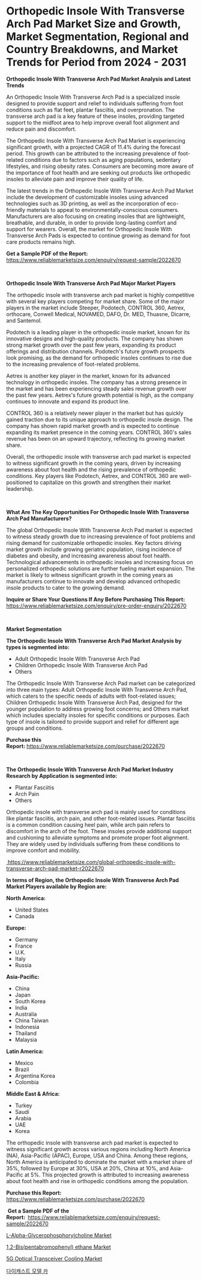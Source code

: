 <p><h1>Orthopedic Insole With Transverse Arch Pad Market Size and Growth, Market Segmentation, Regional and Country Breakdowns, and Market Trends for Period from 2024 -  2031</h1></p><p><strong>Orthopedic Insole With Transverse Arch Pad Market Analysis and Latest Trends</strong></p>
<p><p>An Orthopedic Insole With Transverse Arch Pad is a specialized insole designed to provide support and relief to individuals suffering from foot conditions such as flat feet, plantar fasciitis, and overpronation. The transverse arch pad is a key feature of these insoles, providing targeted support to the midfoot area to help improve overall foot alignment and reduce pain and discomfort.</p><p>The Orthopedic Insole With Transverse Arch Pad Market is experiencing significant growth, with a projected CAGR of 11.4% during the forecast period. This growth can be attributed to the increasing prevalence of foot-related conditions due to factors such as aging populations, sedentary lifestyles, and rising obesity rates. Consumers are becoming more aware of the importance of foot health and are seeking out products like orthopedic insoles to alleviate pain and improve their quality of life.</p><p>The latest trends in the Orthopedic Insole With Transverse Arch Pad Market include the development of customizable insoles using advanced technologies such as 3D printing, as well as the incorporation of eco-friendly materials to appeal to environmentally-conscious consumers. Manufacturers are also focusing on creating insoles that are lightweight, breathable, and durable, in order to provide long-lasting comfort and support for wearers. Overall, the market for Orthopedic Insole With Transverse Arch Pads is expected to continue growing as demand for foot care products remains high.</p></p>
<p><strong>Get a Sample PDF of the Report:&nbsp;</strong> <a href="https://www.reliablemarketsize.com/enquiry/request-sample/2022670">https://www.reliablemarketsize.com/enquiry/request-sample/2022670</a></p>
<p>&nbsp;</p>
<p><strong>Orthopedic Insole With Transverse Arch Pad Major Market Players</strong></p>
<p><p>The orthopedic insole with transverse arch pad market is highly competitive with several key players competing for market share. Some of the major players in the market include Steeper, Podotech, CONTROL 360, Aetrex, orthocare, Conwell Medical, NOVAMED, DAFO, Dr. MED, Thuasne, Dicarre, and Santemol.</p><p>Podotech is a leading player in the orthopedic insole market, known for its innovative designs and high-quality products. The company has shown strong market growth over the past few years, expanding its product offerings and distribution channels. Podotech's future growth prospects look promising, as the demand for orthopedic insoles continues to rise due to the increasing prevalence of foot-related problems.</p><p>Aetrex is another key player in the market, known for its advanced technology in orthopedic insoles. The company has a strong presence in the market and has been experiencing steady sales revenue growth over the past few years. Aetrex's future growth potential is high, as the company continues to innovate and expand its product line.</p><p>CONTROL 360 is a relatively newer player in the market but has quickly gained traction due to its unique approach to orthopedic insole design. The company has shown rapid market growth and is expected to continue expanding its market presence in the coming years. CONTROL 360's sales revenue has been on an upward trajectory, reflecting its growing market share.</p><p>Overall, the orthopedic insole with transverse arch pad market is expected to witness significant growth in the coming years, driven by increasing awareness about foot health and the rising prevalence of orthopedic conditions. Key players like Podotech, Aetrex, and CONTROL 360 are well-positioned to capitalize on this growth and strengthen their market leadership.</p></p>
<p>&nbsp;</p>
<p><strong>What Are The Key Opportunities For Orthopedic Insole With Transverse Arch Pad Manufacturers?</strong></p>
<p><p>The global Orthopedic Insole With Transverse Arch Pad market is expected to witness steady growth due to increasing prevalence of foot problems and rising demand for customizable orthopedic insoles. Key factors driving market growth include growing geriatric population, rising incidence of diabetes and obesity, and increasing awareness about foot health. Technological advancements in orthopedic insoles and increasing focus on personalized orthopedic solutions are further fueling market expansion. The market is likely to witness significant growth in the coming years as manufacturers continue to innovate and develop advanced orthopedic insole products to cater to the growing demand.</p></p>
<p><strong>Inquire or Share Your Questions If Any Before Purchasing This Report:</strong> <a href="https://www.reliablemarketsize.com/enquiry/pre-order-enquiry/2022670">https://www.reliablemarketsize.com/enquiry/pre-order-enquiry/2022670</a></p>
<p>&nbsp;</p>
<p><strong>Market Segmentation</strong></p>
<p><strong>The Orthopedic Insole With Transverse Arch Pad Market Analysis by types is segmented into:</strong></p>
<p><ul><li>Adult Orthopedic Insole With Transverse Arch Pad</li><li>Children Orthopedic Insole With Transverse Arch Pad</li><li>Others</li></ul></p>
<p><p>The Orthopedic Insole With Transverse Arch Pad market can be categorized into three main types: Adult Orthopedic Insole With Transverse Arch Pad, which caters to the specific needs of adults with foot-related issues; Children Orthopedic Insole With Transverse Arch Pad, designed for the younger population to address growing foot concerns; and Others market which includes specialty insoles for specific conditions or purposes. Each type of insole is tailored to provide support and relief for different age groups and conditions.</p></p>
<p><strong>Purchase this Report:&nbsp;</strong><a href="https://www.reliablemarketsize.com/purchase/2022670">https://www.reliablemarketsize.com/purchase/2022670</a></p>
<p>&nbsp;</p>
<p><strong>The Orthopedic Insole With Transverse Arch Pad Market Industry Research by Application is segmented into:</strong></p>
<p><ul><li>Plantar Fasciitis</li><li>Arch Pain</li><li>Others</li></ul></p>
<p><p>Orthopedic insole with transverse arch pad is mainly used for conditions like plantar fasciitis, arch pain, and other foot-related issues. Plantar fasciitis is a common condition causing heel pain, while arch pain refers to discomfort in the arch of the foot. These insoles provide additional support and cushioning to alleviate symptoms and promote proper foot alignment. They are widely used by individuals suffering from these conditions to improve comfort and mobility.</p></p>
<p><a href="https://www.reliablemarketsize.com/global-orthopedic-insole-with-transverse-arch-pad-market-r2022670">&nbsp;https://www.reliablemarketsize.com/global-orthopedic-insole-with-transverse-arch-pad-market-r2022670</a></p>
<p><strong>In terms of Region, the Orthopedic Insole With Transverse Arch Pad Market Players available by Region are:</strong></p>
<p>
    <p> <strong> North America: </strong>
        <ul>
            <li>United States</li>
            <li>Canada</li>
        </ul>
        </p> 
    <p> <strong> Europe: </strong>
        <ul>
            <li>Germany</li>
            <li>France</li>
            <li>U.K.</li>
            <li>Italy</li>
            <li>Russia</li>
        </ul>
        </p> 
    <p> <strong> Asia-Pacific: </strong>
        <ul>
            <li>China</li>
            <li>Japan</li>
            <li>South Korea</li>
            <li>India</li>
            <li>Australia</li>
            <li>China Taiwan</li>
            <li>Indonesia</li>
            <li>Thailand</li>
            <li>Malaysia</li>
        </ul>
        </p> 
    <p> <strong> Latin America: </strong>
        <ul>
            <li>Mexico</li>
            <li>Brazil</li>
            <li>Argentina Korea</li>
            <li>Colombia</li>
        </ul>
        </p> 
    <p> <strong> Middle East & Africa: </strong>
        <ul>
            <li>Turkey</li>
            <li>Saudi</li>
            <li>Arabia</li>
            <li>UAE</li>
            <li>Korea</li>
        </ul>
    </p>
    </p>
<p><p>The orthopedic insole with transverse arch pad market is expected to witness significant growth across various regions including North America (NA), Asia-Pacific (APAC), Europe, USA and China. Among these regions, North America is anticipated to dominate the market with a market share of 35%, followed by Europe at 30%, USA at 20%, China at 10%, and Asia-Pacific at 5%. This projected growth is attributed to increasing awareness about foot health and rise in orthopedic conditions among the population.</p></p>
<p><strong>Purchase this Report: </strong><a href="https://www.reliablemarketsize.com/purchase/2022670">https://www.reliablemarketsize.com/purchase/2022670</a></p>
<p>&nbsp;<strong>Get a Sample PDF of the Report:&nbsp;&nbsp;</strong><a href="https://www.reliablemarketsize.com/enquiry/request-sample/2022670">https://www.reliablemarketsize.com/enquiry/request-sample/2022670</a></p>
<p><strong></strong></p>
<p><p><a href="https://medium.com/@amexben1465_98864/global-l-alpha-glycerophosphorylcholine-market-trends-insights-into-growth-opportunities-and-62b463ca1c22">L-Alpha-Glycerophosphorylcholine Market</a></p><p><a href="https://medium.com/@diengw5_68119/1-2-bis-pentabromophenyl-ethane-market-forecasts-market-trends-and-impact-analysis-2024-2031-01d8a9cc28a6">1,2-Bis(pentabromophenyl) ethane Market</a></p><p><a href="https://github.com/JosephMorgajjtiXfg/Market-Research-Report-List-1/blob/main/5g-optical-transceiver-cooling-market.md">5G Optical Transceiver Cooling Market</a></p><p><a href="https://github.com/alfitoms13/Market-Research-Report-List-1/blob/main/42984072465.md">다이캐스트 모델 카</a></p></p>